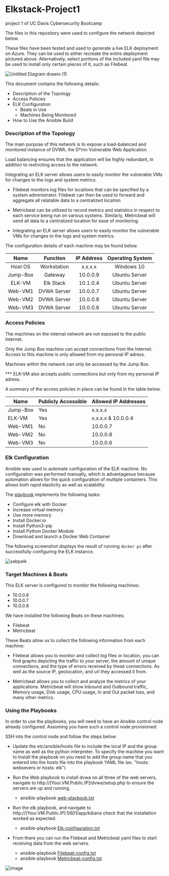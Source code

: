 # Elkstack-Project1
project 1 of UC Davis Cybersecurity Bootcamp

The files in this repository were used to configure the network depicted below.

These files have been tested and used to generate a live ELK deployment on Azure. They can be used to either recreate the entire deployment pictured above. Alternatively, select portions of the included yaml file may be used to install only certain pieces of it, such as Filebeat.

![Untitled Diagram drawio (1)](https://user-images.githubusercontent.com/85532538/145465810-ec381db1-a191-4f9a-a2d6-7155b22c99b3.png)


This document contains the following details:
- Description of the Topology
- Access Policies
- ELK Configuration
  - Beats in Use
  - Machines Being Monitored
- How to Use the Ansible Build

### Description of the Topology

The main purpose of this network is to expose a load-balanced and monitored instance of DVWA, the D*mn Vulnerable Web Application.

Load balancing ensures that the application will be highly redundant, in addition to restricting access to the network.

Integrating an ELK server allows users to easily monitor the vulnerable VMs for changes to the logs and system metrics.

- Filebeat monitors log files for locations that can be specified by a system administrator. Filebeat can then be used to forward and aggregate all relatable data to a centralized location 

- Metricbeat can be utilized to record metrics and statistics in respect to each service being run on various systems. Similarly, Metricbeat will send all data to a centralized location for ease of monitoring.   

- Integrating an ELK server allows users to easily monitor the vulnerable VMs for changes to the logs and system metrics.

The configuration details of each machine may be found below.

|   Name   |   Function  |   IP Address   | Operating System |
|:--------:|:-----------:|:--------------:|:----------------:|
|  Host OS | Workstation |     x.x.x.x    |    Windows 10    |
| Jump-Box |   Gateway   |    10.0.0.9    |   Ubuntu Server  |
|  ELK-VM  |  Elk Stack  |    10.1.0.4    |   Ubuntu Server  |
|  Web-VM1 | DVWA Server |    10.0.0.7    |   Ubuntu Server  |
|  Web-VM2 | DVWA Server |    10.0.0.8    |   Ubuntu Server  |
|  Web-VM3 | DVWA Server |    10.0.0.6    |   Ubuntu Server  |

### Access Policies

The machines on the internal network are not exposed to the public Internet. 

Only the Jump Box machine can accept connections from the Internet. Access to this machine is only allowed from my personal IP adress.

Machines within the network can only be accessed by the Jump Box. 

*** ELK-VM also accepts public connections but only from my personal IP adress.

A summary of the access policies in place can be found in the table below.

| Name     | Publicly Accessible | Allowed IP Addresses      |
|----------|---------------------|----------------------     |
| Jump-Box | Yes                 | x.x.x.x                   |
| ELK-VM   | Yes                 | x.x.x.x & 10.0.0.4        |
| Web-VM1  | No                  | 10.0.0.7                  |
| Web-VM2  | No                  | 10.0.0.8                  |
| Web-VM3  | No                  | 10.0.0.6                  |

### Elk Configuration

Ansible was used to automate configuration of the ELK machine. No configuration was performed manually, which is advantageous because automation allows for the quick configuration of multiple containers. This allows both rapid elasticity as well as scalability. 

The [playbook](https://github.com/altezzaw/Elkstack-/files/7688117/Elk-configuration.yml) implements the following tasks:

   - Configure elk with Docker
   - Increase virtual memory
   - Use more memory
   - Install Docker.io
   - Install Python3-pip
   - Install Python Docker Module
   - Download and launch a Docker Web Container

The following screenshot displays the result of running `docker ps` after successfully configuring the ELK instance.

![sebpelk](https://user-images.githubusercontent.com/85532538/145469540-d51d581f-2d2b-41a1-8ad4-1018ec3901c9.png)

### Target Machines & Beats
This ELK server is configured to monitor the following machines:

- 10.0.0.6
- 10.0.0.7
- 10.0.0.8

We have installed the following Beats on these machines:

- Filebeat
- Metricbeat

These Beats allow us to collect the following information from each machine:

- Filebeat allows you to monitor and collect log files or location, you can find graphs depicting the traffic to your server, the amount of unique connections, and the type of errors received by these connections. As well as the source IP, geolocation, and url they accessed it from.

- Metricbeat allows you to collect and analyze the metrics of your applications. Metricbeat will show Inbound and Outbound traffic, Memory usage, Disk usage, CPU usage, In and Out packet loss, and many other metrics.


### Using the Playbooks
In order to use the playbooks, you will need to have an Ansible control node already configured. Assuming you have such a control node provisioned: 

SSH into the control node and follow the steps below:

- Update the etc/ansible/hosts file to include the local IP and the group name as well as the python interpreter. To specify the machine you want to Install the playbook on you need to add the group name that you entered into the hosts file into the playbook YAML file (ex. "hosts: websevers or hosts: elk")

- Run the Web playbook to install dvwa on all three of the web servers, navigate to http://[Your.VM.Public.IP]/dvwa/setup.php to ensure the servers are up and running. 
  - ansible-playbook [web-playbook.txt](https://github.com/altezzaw/Elkstack-/files/7688106/web-playbook.yml)

- Run the elk playbook, and navigate to http://[Your.VM.Public.IP]:5601/app/kibana check that the installation worked as expected.
  - ansible-playbook [Elk-configuration.txt](https://github.com/altezzaw/Elkstack-/files/7688117/Elk-configuration.yml)

- From there you can run the Filebeat and Metricbeat yaml files to start receiving data from the web servers.
  - ansible-playbook [Filebeat-config.txt](https://github.com/altezzaw/Elkstack-/files/7688166/Filebeat-config.yml)
  - ansible-playbook [Metricbeat-config.txt](https://github.com/altezzaw/Elkstack-/files/7688173/Metricbeat-config.txt)


![image](https://user-images.githubusercontent.com/85532538/145470124-dac258e1-951f-4ca0-873c-089b41061397.png)



